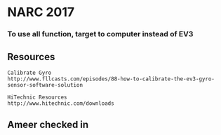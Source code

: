 # NARC 2017

### To use all function, target to computer instead of EV3

## Resources
    Calibrate Gyro 
    http://www.fllcasts.com/episodes/88-how-to-calibrate-the-ev3-gyro-sensor-software-solution

    HiTechnic Resources
    http://www.hitechnic.com/downloads
	
## Ameer checked in